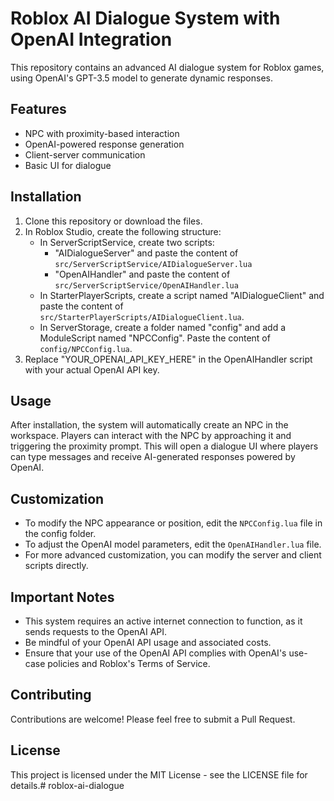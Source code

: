 # Roblox AI Dialogue System with OpenAI Integration

This repository contains an advanced AI dialogue system for Roblox games, using OpenAI's GPT-3.5 model to generate dynamic responses.

## Features

- NPC with proximity-based interaction
- OpenAI-powered response generation
- Client-server communication
- Basic UI for dialogue

## Installation

1. Clone this repository or download the files.
2. In Roblox Studio, create the following structure:
   - In ServerScriptService, create two scripts:
     - "AIDialogueServer" and paste the content of `src/ServerScriptService/AIDialogueServer.lua`
     - "OpenAIHandler" and paste the content of `src/ServerScriptService/OpenAIHandler.lua`
   - In StarterPlayerScripts, create a script named "AIDialogueClient" and paste the content of `src/StarterPlayerScripts/AIDialogueClient.lua`.
   - In ServerStorage, create a folder named "config" and add a ModuleScript named "NPCConfig". Paste the content of `config/NPCConfig.lua`.
3. Replace "YOUR_OPENAI_API_KEY_HERE" in the OpenAIHandler script with your actual OpenAI API key.

## Usage

After installation, the system will automatically create an NPC in the workspace. Players can interact with the NPC by approaching it and triggering the proximity prompt. This will open a dialogue UI where players can type messages and receive AI-generated responses powered by OpenAI.

## Customization

- To modify the NPC appearance or position, edit the `NPCConfig.lua` file in the config folder.
- To adjust the OpenAI model parameters, edit the `OpenAIHandler.lua` file.
- For more advanced customization, you can modify the server and client scripts directly.

## Important Notes

- This system requires an active internet connection to function, as it sends requests to the OpenAI API.
- Be mindful of your OpenAI API usage and associated costs.
- Ensure that your use of the OpenAI API complies with OpenAI's use-case policies and Roblox's Terms of Service.

## Contributing

Contributions are welcome! Please feel free to submit a Pull Request.

## License

This project is licensed under the MIT License - see the LICENSE file for details.# roblox-ai-dialogue
